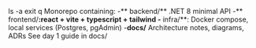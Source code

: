 ls -a
exit
q
Monorepo containing:
-** backend/** .NET 8 minimal API
-** frontend/**:react + vite + typescript + tailwind
-** infra/**: Docker compose, local services (Postgres, pgAdmin)
-**docs/** Architecture notes, diagrams, ADRs
See day 1 guide in docs/
